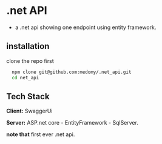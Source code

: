 
# .net API

- a .net api showing one endpoint using entity framework.

## installation

clone the repo first
```bash
  npm clone git@github.com:medomy/.net_api.git
  cd net_api
```
## Tech Stack

**Client:** SwaggerUi

**Server:** ASP.net core - EntityFramework - SqlServer.


**note that** first ever .net api.

